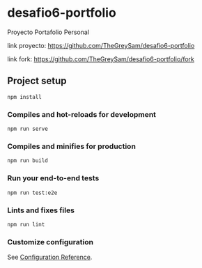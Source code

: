 # desafio6-portfolio

Proyecto Portafolio Personal

link proyecto: https://github.com/TheGreySam/desafio6-portfolio

link fork: https://github.com/TheGreySam/desafio6-portfolio/fork

## Project setup
```
npm install
```

### Compiles and hot-reloads for development
```
npm run serve
```

### Compiles and minifies for production
```
npm run build
```

### Run your end-to-end tests
```
npm run test:e2e
```

### Lints and fixes files
```
npm run lint
```

### Customize configuration
See [Configuration Reference](https://cli.vuejs.org/config/).
